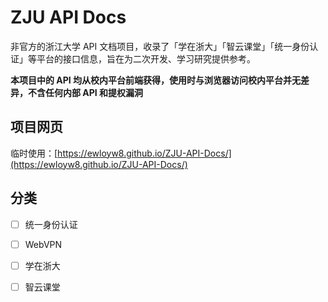 # ZJU API Docs

非官方的浙江大学 API 文档项目，收录了「学在浙大」「智云课堂」「统一身份认证」等平台的接口信息，旨在为二次开发、学习研究提供参考。

**本项目中的 API 均从校内平台前端获得，使用时与浏览器访问校内平台并无差异，不含任何内部 API 和提权漏洞**

## 项目网页

临时使用：[https://ewloyw8.github.io/ZJU-API-Docs/](https://ewloyw8.github.io/ZJU-API-Docs/)

## 分类

- [ ] 统一身份认证
- [ ] WebVPN
- [ ] 学在浙大
- [ ] 智云课堂

